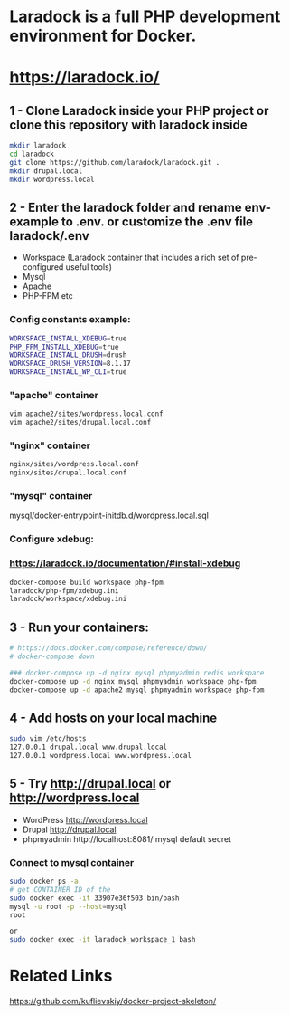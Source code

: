 # Laradock is a full PHP development environment for Docker.
# https://laradock.io/

## 1 - Clone Laradock inside your PHP project or clone this repository with laradock inside

```bash
mkdir laradock
cd laradock
git clone https://github.com/laradock/laradock.git .
mkdir drupal.local
mkdir wordpress.local
```

## 2 - Enter the laradock folder and rename env-example to .env. or customize the .env file laradock/.env
- Workspace (Laradock container that includes a rich set of pre-configured useful tools)
- Mysql
- Apache
- PHP-FPM
etc

### Config constants example:

```bash
WORKSPACE_INSTALL_XDEBUG=true
PHP_FPM_INSTALL_XDEBUG=true
WORKSPACE_INSTALL_DRUSH=drush
WORKSPACE_DRUSH_VERSION=8.1.17
WORKSPACE_INSTALL_WP_CLI=true
```

### "apache" container

```bash
vim apache2/sites/wordpress.local.conf
vim apache2/sites/drupal.local.conf
```

### "nginx" container

```bash
nginx/sites/wordpress.local.conf
nginx/sites/drupal.local.conf
```

### "mysql" container

mysql/docker-entrypoint-initdb.d/wordpress.local.sql

### Configure xdebug:
### https://laradock.io/documentation/#install-xdebug

```bash
docker-compose build workspace php-fpm
laradock/php-fpm/xdebug.ini
laradock/workspace/xdebug.ini
```

## 3 - Run your containers:

```bash
# https://docs.docker.com/compose/reference/down/
# docker-compose down

### docker-compose up -d nginx mysql phpmyadmin redis workspace 
docker-compose up -d nginx mysql phpmyadmin workspace php-fpm
docker-compose up -d apache2 mysql phpmyadmin workspace php-fpm
```

## 4 - Add hosts on your local machine

```bash
sudo vim /etc/hosts
127.0.0.1 drupal.local www.drupal.local
127.0.0.1 wordpress.local www.wordpress.local
```

## 5 - Try http://drupal.local or http://wordpress.local

- WordPress http://wordpress.local
- Drupal http://drupal.local
- phpmyadmin http://localhost:8081/
mysql
default
secret

### Connect to mysql container
```bash
sudo docker ps -a
# get CONTAINER ID of the 
sudo docker exec -it 33907e36f503 bin/bash
mysql -u root -p --host=mysql
root

or
sudo docker exec -it laradock_workspace_1 bash
```


# Related Links

https://github.com/kuflievskiy/docker-project-skeleton/